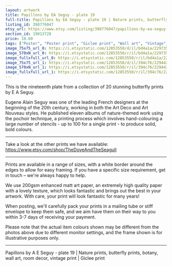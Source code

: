 ```yaml
---
layout: artwork
title: Papillons by EA Seguy - plate 19 
full-title: Papillons by EA Seguy - plate 19 | Nature prints, butterfly prints, pattern, botany, wall art, room decor, vintage print | Giclee print
listing_id: 398776047
etsy_url: https://www.etsy.com/listing/398776047/papillons-by-ea-seguy-plate-19-nature?utm_source=ds&utm_medium=api&utm_campaign=api
section_id: 19013728
price: 10.60
tags: ["Poster", "Poster print", "Giclee print", "Wall art", "Vintage", "Watercolour", "Nature", "Botanical art", "Wildlife", "Nature print", "Butterfly print", "Butterfly art", "Butterfly poster"]
image_75x75_url_0: https://i.etsystatic.com/12853550/d/il/bd4a1a/2297354902/il_75x75.2297354902_nfkf.jpg?version=0
image_570xN_url_0: https://i.etsystatic.com/12853550/r/il/bd4a1a/2297354902/il_570xN.2297354902_nfkf.jpg
image_fullxfull_url_0: https://i.etsystatic.com/12853550/r/il/bd4a1a/2297354902/il_fullxfull.2297354902_nfkf.jpg
image_75x75_url_1: https://i.etsystatic.com/12853550/d/il/394c76/2294423562/il_75x75.2294423562_gzc5.jpg?version=0
image_570xN_url_1: https://i.etsystatic.com/12853550/r/il/394c76/2294423562/il_570xN.2294423562_gzc5.jpg
image_fullxfull_url_1: https://i.etsystatic.com/12853550/r/il/394c76/2294423562/il_fullxfull.2294423562_gzc5.jpg
---
```

This is the nineteenth plate from a collection of 20 stunning butterfly prints by E A Seguy.

Eugene Alain Seguy was one of the leading French designers at the beginning of the 20th century, working in both the Art Deco and Art Nouveau styles. He published eleven albums of nature-themed work using the pochoir technique, a printing process which involves hand-colouring a large number of stencils - up to 100 for a single print -  to produce solid, bold colours.

---

Take a look at the other prints we have available: https://www.etsy.com/shop/TheDoveAndTheSeagull

---

Prints are available in a range of sizes, with a white border around the edges to allow for easy framing. If you have a specific size requirement, get in touch – we&#39;re always happy to help.

We use 200gsm enhanced matt art paper, an extremely high quality paper with a lovely texture, which looks fantastic and brings out the best in your artwork. With care, your print will look fantastic for many years!

When posting, we&#39;ll carefully pack your prints in a mailing tube or stiff envelope to keep them safe, and we aim have them on their way to you within 3-7 days of receiving your payment.

Please note that the actual item colours shown may be different from the photos above due to different monitor settings, and the frame shown is for illustrative purposes only.

---

Papillons by A E Seguy - plate 19 | Nature prints, butterfly prints, botany, wall art, room decor, vintage print | Giclee print
